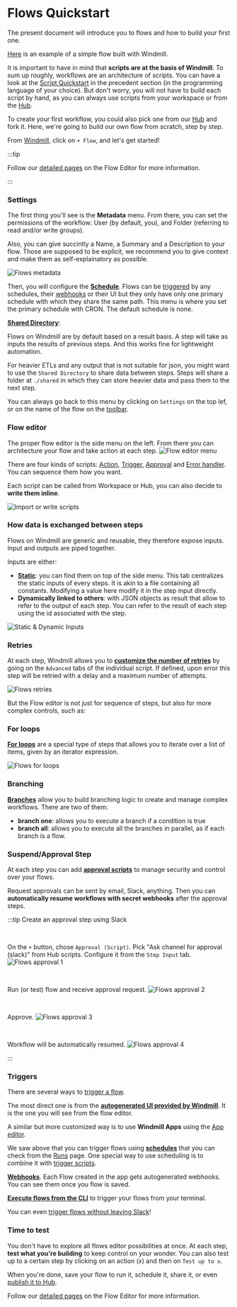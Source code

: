 # Flows Quickstart

The present document will introduce you to flows and how to build your first one.

[Here](https://hub.windmill.dev/flows/13/whenever-an-hackernews-message-contains-a-mention%2C-publish-it-to-slack-with-sentiment-analysed) is an example of a simple flow built with Windmill.

It is important to have in mind that **scripts are at the basis of Windmill**. To sum up roughly, workflows are an architecture of scripts. You can have a look at the [Script Quickstart](../0_scripts_quickstart/1_typescript_quickstart/index.md) in the precedent section (in the programming language of your choice). But don't worry, you will not have to build each script by hand, as you can always use scripts from your workspace or from the [Hub](https://hub.windmill.dev/).


To create your first workflow, you could also pick one from our [Hub](https://hub.windmill.dev/flows) and fork it. Here, we're going to build our own flow from scratch, step by step.

From [Windmill](../00_how_to_use_windmill/index.md), click on `+ Flow`, and let's get started!

:::tip

Follow our [detailed pages](../../flows/1_flow_editor.md) on the Flow Editor for more information.
 
:::


### Settings

The first thing you'll see is the **Metadata** menu. From there, you can set the permissions of the workflow: User (by default, you), and Folder (referring to read and/or write groups).

Also, you can give succintly a Name, a Summary and a Description to your flow. Those are supposed to be explicit, we recommend you to give context and make them as self-explainatory as possible.

![Flows metadata](./flows_metadata.png)

Then, you will configure the **[Schedule](../../core_concepts/1_scheduling/index.md)**. Flows can be [triggered](../9_trigger_flows/index.md) by any schedules, their [webhooks](../../core_concepts/4_webhooks/index.md) or their UI but they only have only one primary schedule with which they share the same path. This menu is where you set the primary schedule with CRON. The default schedule is none.

**[Shared Directory](../../flows/1_flow_editor.md#shared-directory)**:

Flows on Windmill are by default based on a result basis. A step will take as inputs the results of previous steps. And this works fine for lightweight automation.

For heavier ETLs and any output that is not suitable for json, you might want to use the `Shared Directory` to share data between steps. Steps will share a folder at `./shared` in which they can store heavier data and pass them to the next step.

You can always go back to this menu by clicking on `Settings` on the top lef, or on the name of the flow on the [toolbar](../../flows/1_flow_editor.md#toolbar).

### Flow editor

The proper flow editor is the side menu on the left. From there you can architecture your flow and take action at each step.
![Flow editor menu](./flow_editor_menu.png)

There are four kinds of scripts: [Action](../../flows/1_flow_editor.md#flow-actions), [Trigger](../../flows/10_flow_trigger.md), [Approval](../../flows/11_flow_approval.md) and [Error handler](../../flows/7_flow_error_handler.md). You can sequence them how you want.

Each script can be called from Workspace or Hub, you can also decide to **write them inline**.

![Import or write scripts](./import_or_write_scripts.png)

### How data is exchanged between steps

Flows on Windmill are generic and reusable, they therefore expose inputs. Input and outputs are piped together.

Inputs are either:
- **[Static](../../flows/1_flow_editor.md#static-inputs)**: you can find them on top of the side menu. This tab centralizes the static inputs of every steps. It is akin to a file containing all constants. Modifying a value here modify it in the step input directly.
- **Dynamically linked to others**: with JSON objects as result that allow to refer to the output of each step. You can refer to the result of each step using the id associated with the step.

![Static & Dynamic Inputs](./static_and_dynamic_inputs.png)


### Retries

At each step, Windmill allows you to **[customize the number of retries](../../flows/14_retries.md)** by going on the `Advanced` tabs of the individual script. If defined, upon error this step will be retried with a delay and a maximum number of attempts.

![Flows retries](./flows_retries.png)


But the Flow editor is not just for sequence of steps, but also for more complex controls, such as:


### For loops

**[For loops](../../flows/12_flow_loops.md)** are a special type of steps that allows you to iterate over a list of items, given by an iterator expression.

![Flows for loops](./for_loops.png)

### Branching

**[Branches](../../flows/13_flow_branches.md)** allow you to build branching logic to create and manage complex workflows. There are two of them:
- **branch one**: allows you to execute a branch if a condition is true
- **branch all**: allows you to execute all the branches in parallel, as if each branch is a flow.



### Suspend/Approval Step

At each step you can add **[approval scripts](../../flows/11_flow_approval.md)** to manage security and control over your flows.

Request approvals can be sent by email, Slack, anything. Then you can **automatically resume workflows with secret webhooks** after the approval steps.

:::tip Create an approval step using Slack

<br />

On the `+` button, chose `Approval (Script)`. Pick "Ask channel for approval (slack)" from Hub scripts.  Configure it from the `Step Input` tab.
![Flows approval 1](./flow_approval_1.png)

<br />

Run (or test) flow and receive approval request.
![Flows approval 2](./flow_approval_2.png)

<br />

Approve.
![Flows approval 3](./flow_approval_3.png)

<br />

Workflow will be automatically resumed.
![Flows approval 4](./flow_approval_4.png)

:::

### Triggers

There are several ways to [trigger a flow](../9_trigger_flows/index.md).

The most direct one is from the **[autogenerated UI provided by Windmill](../../core_concepts/6_auto_generated_uis/index.md)**. It is the one you will see from the flow editor.

A similar but more customized way is to use **Windmill Apps** using the [App editor](../7_apps_quickstart/index.md).

We saw above that you can trigger flows using **[schedules](../../core_concepts/1_scheduling/index.md)** that you can check from the [Runs](../../core_concepts/5_monitor_past_and_future_runs/index.md) page. One special way to use scheduling is to combine it with [trigger scripts](../../flows/10_flow_trigger.md).

**[Webhooks](../../core_concepts/4_webhooks/index.md)**. Each Flow created in the app gets autogenerated webhooks. You can see them once you flow is saved.

**[Execute flows from the CLI](../../advanced/3_cli/index.md)** to trigger your flows from your terminal.

You can even [trigger flows without leaving Slack](/blog/handler-slack-commands)!


### Time to test

You don't have to explore all flows editor possibilities at once. At each step, **test what you're building** to keep control on your wonder. You can also test up to a certain step by clicking on an action (x) and then on `Test up to x`.

When you're done, save your flow to run it, schedule it, share it, or even [publish it to Hub](../../misc/1_share_on_hub/index.md).

Follow our [detailed pages](../../flows/1_flow_editor.md) on the Flow Editor for more information.
